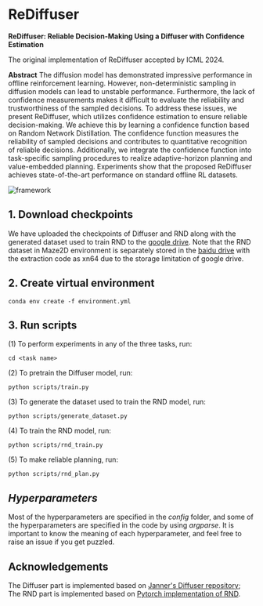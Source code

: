 # ReDiffuser
**ReDiffuser: Reliable Decision-Making Using a Diffuser with Confidence Estimation**

The original implementation of ReDiffuser accepted by ICML 2024.

**Abstract**  The diffusion model has demonstrated impressive performance in offline reinforcement learning. However, non-deterministic sampling in diffusion models can lead to unstable performance. Furthermore, the lack of confidence measurements makes it difficult to evaluate the reliability and trustworthiness of the sampled decisions. To address these issues, we present ReDiffuser, which utilizes confidence estimation to ensure reliable decision-making. We achieve this by learning a confidence function based on Random Network Distillation. The confidence function measures the reliability of sampled decisions and contributes to quantitative recognition of reliable decisions. Additionally, we integrate the confidence function into task-specific sampling procedures to realize adaptive-horizon planning and value-embedded planning. Experiments show that the proposed ReDiffuser achieves state-of-the-art performance on standard offline RL datasets.

![framework](https://github.com/he-nantian/ReDiffuser/blob/main/framework.png)

## 1. Download checkpoints

We have uploaded the checkpoints of Diffuser and RND along with the generated dataset used to train RND to the [google drive](https://drive.google.com/drive/folders/1AjXwI5XOYiyEoXqWiGozLztPjaqIlz7T?usp=sharing). Note that the RND dataset in Maze2D environment is separately stored in the [baidu drive](https://pan.baidu.com/s/1YOn9UH188UKzXrtQy9KKgw?pwd=xn64) with the extraction code as xn64 due to the storage limitation of google drive.

## 2. Create virtual environment

<code>conda env create -f environment.yml</code>

## 3. Run scripts

(1) To perform experiments in any of the three tasks, run:

<code>cd \<task name\></code>

(2) To pretrain the Diffuser model, run:

<code>python scripts/train.py</code>

(3) To generate the dataset used to train the RND model, run:

<code>python scripts/generate_dataset.py</code>

(4) To train the RND model, run:

<code>python scripts/rnd_train.py</code>

(5) To make reliable planning, run:

<code>python scripts/rnd_plan.py</code>

## *Hyperparameters*

Most of the hyperparameters are specified in the *config* folder, and some of the hyperparameters are specified in the code by using *argparse*. It is important to know the meaning of each hyperparameter, and feel free to raise an issue if you get puzzled.

## Acknowledgements

The Diffuser part is implemented based on [Janner's Diffuser repository](https://github.com/jannerm/diffuser); The RND part is implemented based on [Pytorch implementation of RND](https://github.com/jcwleo/random-network-distillation-pytorch).
